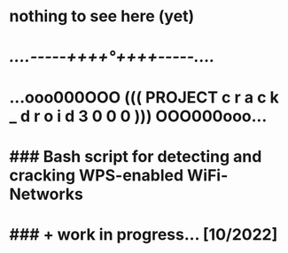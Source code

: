 # nothing to see here (yet)                   
#                   
#                   
#            _______....-----++++***°***++++-----...._______
#   ...ooo000OOO ((( PROJECT c r a c k _ d r o i d 3 0 0 0 ))) OOO000ooo...
# ###########################################################################
# ### Bash script for detecting and cracking WPS-enabled WiFi-Networks ######
# ###########################################################################
# ### + work in progress... [10/2022] #######################################
# ###########################################################################

